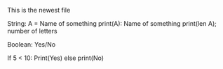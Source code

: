 This is the newest file

String: A = Name of something print(A): Name of something print(len A); number of letters

Boolean: Yes/No

If 5 < 10: Print(Yes) else print(No)
